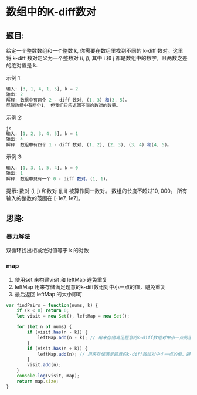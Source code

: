 <!--
Created: Mon May 25 2020 10:12:30 GMT+0800 (中国标准时间)
Modified: Mon May 25 2020 10:12:30 GMT+0800 (中国标准时间)
-->

# 数组中的K-diff数对

## 题目:

给定一个整数数组和一个整数 k, 你需要在数组里找到不同的 k-diff 数对。这里将 k-diff 数对定义为一个整数对 (i, j), 其中 i 和 j 都是数组中的数字，且两数之差的绝对值是 k.

示例 1:

``` js
输入: [3, 1, 4, 1, 5], k = 2
输出: 2
解释: 数组中有两个 2 - diff 数对, (1, 3) 和(3, 5)。
尽管数组中有两个1， 但我们只应返回不同的数对的数量。
```

示例 2:

```js
js
输入: [1, 2, 3, 4, 5], k = 1
输出: 4
解释: 数组中有四个 1 - diff 数对, (1, 2), (2, 3), (3, 4) 和(4, 5)。
```

示例 3:

``` js
输入: [1, 3, 1, 5, 4], k = 0
输出: 1
解释: 数组中只有一个 0 - diff 数对，(1, 1)。
```

提示:
数对 (i, j) 和数对 (j, i) 被算作同一数对。
数组的长度不超过10, 000。
所有输入的整数的范围在 [-1e7, 1e7]。

## 思路:

### 暴力解法

双循环找出相减绝对值等于 k 的对数

### map


1. 使用set 来构建visit 和 leftMap 避免重复
2. leftMap 用来存储满足题意的k-diff数组对中小一点的值，避免重复
3. 最后返回 leftMap 的大小即可

```js
var findPairs = function(nums, k) {
    if (k < 0) return 0;
    let visit = new Set(), leftMap = new Set();

    for (let n of nums) {
        if (visit.has(n - k)) {
            leftMap.add(n - k); // 用来存储满足题意的k-diff数组对中小一点的值，避免重复
        }
        if (visit.has(n + k)) {
            leftMap.add(n); // 用来存储满足题意的k-diff数组对中小一点的值，避免重复
        }
        visit.add(n);
    }
    console.log(visit, map);
    return map.size;
}
```

